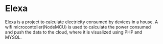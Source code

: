 # Elexa
Elexa is a project to calculate electricity consumed by devices in a house. A wifi microcontoller(NodeMCU) is used to calculate the power consumed and push the data to the cloud, where it is visualized using PHP and MYSQL.
